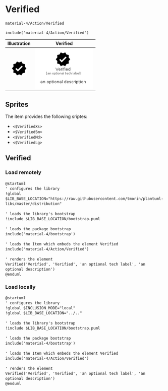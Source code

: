 # Verified


```text
material-4/Action/Verified
```

```text
include('material-4/Action/Verified')
```



| Illustration | Verified |
| :---: | :---: |
| ![illustration for Illustration](../../material-4/Action/Verified.png) | ![illustration for Verified](../../material-4/Action/Verified.Local.png) |



## Sprites
The item provides the following sriptes:

- `<$VerifiedXs>`
- `<$VerifiedSm>`
- `<$VerifiedMd>`
- `<$VerifiedLg>`





## Verified

### Load remotely
```plantuml
@startuml
' configures the library
!global $LIB_BASE_LOCATION="https://raw.githubusercontent.com/tmorin/plantuml-libs/master/distribution"

' loads the library's bootstrap
!include $LIB_BASE_LOCATION/bootstrap.puml

' loads the package bootstrap
include('material-4/bootstrap')

' loads the Item which embeds the element Verified
include('material-4/Action/Verified')

' renders the element
Verified('Verified', 'Verified', 'an optional tech label', 'an optional description')
@enduml
```

### Load locally
```plantuml
@startuml
' configures the library
!global $INCLUSION_MODE="local"
!global $LIB_BASE_LOCATION="../.."

' loads the library's bootstrap
!include $LIB_BASE_LOCATION/bootstrap.puml

' loads the package bootstrap
include('material-4/bootstrap')

' loads the Item which embeds the element Verified
include('material-4/Action/Verified')

' renders the element
Verified('Verified', 'Verified', 'an optional tech label', 'an optional description')
@enduml
```

